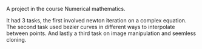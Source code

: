 A project in the course Numerical mathematics.

It had 3 tasks, the first involved newton iteration on a complex equation. The second task used bezier curves in different ways to interpolate between points. 
And lastly a third task on image manipulation and seemless cloning.
